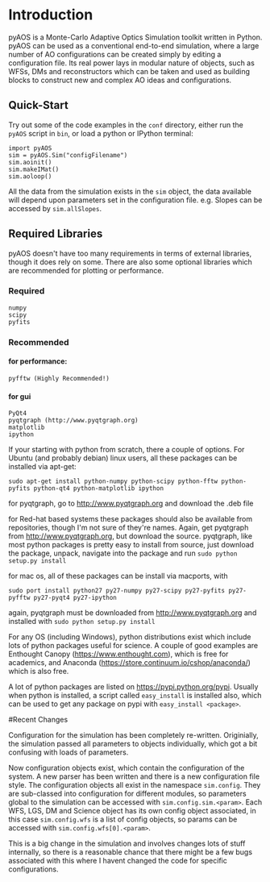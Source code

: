 # Introduction


pyAOS is a Monte-Carlo Adaptive Optics Simulation toolkit written in Python. pyAOS can be used as a conventional end-to-end simulation, where a large number of AO configurations can be created simply by editing a configuration file. Its real power lays in modular nature of objects, such as WFSs, DMs and reconstructors which can be taken and used as building blocks to construct new and complex AO ideas and configurations.

## Quick-Start


Try out some of the code examples in the ``conf`` directory, either run the ``pyAOS`` script in ``bin``, or load a python or IPython terminal: 

    import pyAOS
    sim = pyAOS.Sim("configFilename")
    sim.aoinit()
    sim.makeIMat()
    sim.aoloop()
    
All the data from the simulation exists in the ``sim`` object, the data available will depend upon parameters set in the configuration file. e.g. Slopes can be accessed by ``sim.allSlopes``.

## Required Libraries
pyAOS doesn't have too many requirements in terms of external libraries, though it does rely on some. There are also some optional libraries which are recommended for plotting or performance.

### Required

    numpy 
    scipy
    pyfits
    
### Recommended
    
#### for performance:
    pyfftw (Highly Recommended!)
    
#### for gui
    PyQt4
    pyqtgraph (http://www.pyqtgraph.org)
    matplotlib
    ipython
    

If your starting with python from scratch, there a couple of options. For Ubuntu (and probably debian) linux users, all these packages can be installed via apt-get:
    
    sudo apt-get install python-numpy python-scipy python-fftw python-pyfits python-qt4 python-matplotlib ipython
    
for pyqtgraph, go to http://www.pyqtgraph.org and download the .deb file
    
for Red-hat based systems these packages should also be available from repositories, though I'm not sure of they're names. Again, get pyqtgraph from http://www.pyqtgraph.org, but download the source. pyqtgraph, like most python packages is pretty easy to install from source, just download the package, unpack, navigate into the package and run ``sudo python setup.py install``
    
for mac os, all of these packages can be install via macports, with 
    
    sudo port install python27 py27-numpy py27-scipy py27-pyfits py27-pyfftw py27-pyqt4 py27-ipython

again, pyqtgraph must be downloaded from http://www.pyqtgraph.org and installed with ``sudo python setup.py install``
    
For any OS (including Windows), python distributions exist which include lots of python packages useful for science. A couple of good examples are Enthought Canopy (https://www.enthought.com), which is free for academics, and Anaconda (https://store.continuum.io/cshop/anaconda/) which is also free.

A lot of python packages are listed on https://pypi.python.org/pypi. Usually when python is installed, a script called ``easy_install`` is installed also, which can be used to get any package on pypi with ``easy_install <package>``.

#Recent Changes

Configuration for the simulation has been completely re-written. Originially, the simulation passed all parameters to objects individually, which got a bit confusing with loads of parameters. 

Now configuration objects exist, which contain the configuration of the system. A new parser has been written and there is a new configuration file style. The configuration objects all exist in the namespace ``sim.config``. They are sub-classed into configuration for different modules, so parameters global to the simulation can be accessed with ``sim.config.sim.<param>``. Each WFS, LGS, DM and Science object has its own config object associated, in this case ``sim.config.wfs`` is a list of config objects, so params can be accessed with ``sim.config.wfs[0].<param>``.

This is a big change in the simulation and involves changes lots of stuff internally, so there is a reasonable chance that there might be a few bugs associated with this where I havent changed the code for specific configurations. 
